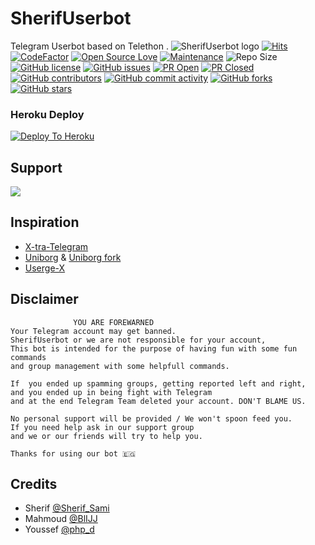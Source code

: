 # SherifUserbot
Telegram Userbot based on Telethon .
![SherifUserbot logo](https://graph.org/file/734174a92902b2744e5d2.jpg)
[![Hits](https://hits.seeyoufarm.com/api/count/incr/badge.svg?url=https%3A%2F%2Fgithub.com%2Fsandy1709%2FSherifUserbot&count_bg=%2379C83D&title_bg=%23555555&icon=&icon_color=%23E7E7E7&title=hits&edge_flat=false)](https://github.com/Sherif-Sami/SherifUserbot)
[![CodeFactor](https://www.codefactor.io/repository/github/TgCatUB/catuserbot/badge?&style=flat-square)](https://www.codefactor.io/repository/github/Sherif-Sami/SherifUserbot)
[![Open Source Love](https://badges.frapsoft.com/os/v2/open-source.png?v=103)](https://github.com/ellerbrock/open-source-badges/)
[![Maintenance](https://img.shields.io/badge/Maintained%3F-yes-green?&style=flat-square)](https://GitHub.com/Sherif-Sami/SherifUserbot/graphs/commit-activity) 
![Repo Size](https://img.shields.io/github/repo-size/Sherif-Sami/SherifUserbot?&style=flat-square&logo=github)
[![GitHub license](https://img.shields.io/github/license/Sherif-Sami/SherifUserbot?&style=flat-square&logo=github)](https://github.com/Sherif-Sami/SherifUserbot/blob/master/LICENSE)
[![GitHub issues](https://img.shields.io/github/issues/Sherif-Sami/SherifUserbot?&style=flat-square&logo=github)](https://github.com/Sherif-Sami/SherifUserbot/issues)
[![PR Open](https://img.shields.io/github/issues-pr/Sherif-Sami/SherifUserbot?&style=flat-square&logo=github)](https://github.com/Sherif-Sami/SherifUserbot/pulls)
[![PR Closed](https://img.shields.io/github/issues-pr-closed/Sherif-Sami/SherifUserbot?&style=flat-square&logo=github)](https://github.com/Sherif-Sami/SherifUserbot/pulls?q=is:closed)
[![GitHub contributors](https://img.shields.io/github/contributors/Sherif-Sami/SherifUserbot?&style=flat-square&logo=github)](https://GitHub.com/Sherif-Sami/SherifUserbot/graphs/contributors/)
[![GitHub commit activity](https://img.shields.io/github/commit-activity/m/Sherif-Sami/SherifUserbot?&style=flat-square&logo=github)](https://github.com/Sherif-Sami/SherifUserbot/graphs/commit-activity)
[![GitHub forks](https://img.shields.io/github/forks/Sherif-Sami/SherifUserbot?&style=flat-square&logo=github)](https://github.com/Sherif-Sami/SherifUserbot/fork)
[![GitHub stars](https://img.shields.io/github/stars/Sherif-Sami/SherifUserbot?&style=flat-square&logo=github)](https://github.com/Sherif-Sami/SherifUserbot/stargazers)



### Heroku Deploy
[![Deploy To Heroku](https://www.herokucdn.com/deploy/button.svg)](https://dashboard.heroku.com/new?template=https://github.com/Sherif-Sami/SherifUserbot)
  
## Support
<a href="https://t.me/Sherif_World"><img src="https://img.shields.io/badge/Join-Telegram%20Group-blue.svg?logo=telegram"></a>
   
## Inspiration
   - [X-tra-Telegram](https://github.com/Dark-Princ3/X-tra-Telegram)
   - [Uniborg](https://github.com/SpEcHiDe/UniBorg) & [Uniborg fork](https://github.com/ravana69/PornHub)
   - [Userge-X](https://github.com/code-rgb/USERGE-X/)
   
## Disclaimer

```
              YOU ARE FOREWARNED
Your Telegram account may get banned.   
SherifUserbot or we are not responsible for your account, 
This bot is intended for the purpose of having fun with some fun commands 
and group management with some helpfull commands.

If  you ended up spamming groups, getting reported left and right, 
and you ended up in being fight with Telegram 
and at the end Telegram Team deleted your account. DON'T BLAME US.

No personal support will be provided / We won't spoon feed you. 
If you need help ask in our support group 
and we or our friends will try to help you.

Thanks for using our bot 🇪🇬
```

## Credits
   - Sherif [@Sherif_Sami](https://t.me/Sherif_Sami)
   - Mahmoud [@BlIJJ](https://t.me/BlIJJ)
   - Youssef [@php_d](https://t.me/php_d)
